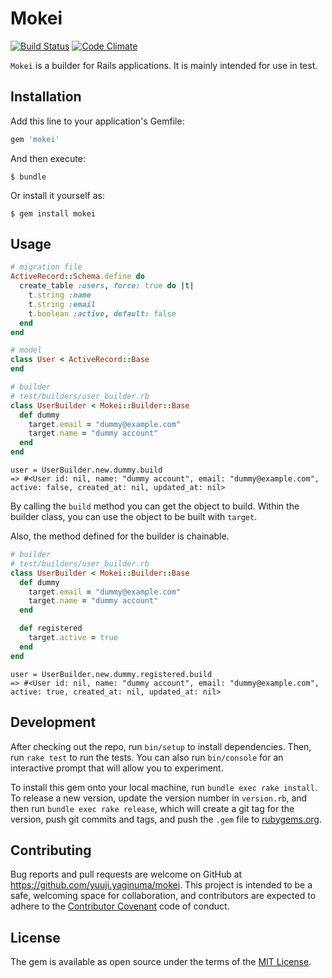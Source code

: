 # Mokei

[![Build Status](https://travis-ci.org/y-yagi/mokei.svg?branch=master)](https://travis-ci.org/y-yagi/mokei) [![Code Climate](https://codeclimate.com/github/y-yagi/mokei/badges/gpa.svg)](https://codeclimate.com/github/y-yagi/mokei)

`Mokei` is a builder for Rails applications. It is mainly intended for use in test.

## Installation

Add this line to your application's Gemfile:

```ruby
gem 'mokei'
```

And then execute:

    $ bundle

Or install it yourself as:

    $ gem install mokei

## Usage

```ruby
# migration file
ActiveRecord::Schema.define do
  create_table :users, force: true do |t|
    t.string :name
    t.string :email
    t.boolean :active, default: false
  end
end

# model
class User < ActiveRecord::Base
end
```

```ruby
# builder
# test/builders/user_builder.rb
class UserBuilder < Mokei::Builder::Base
  def dummy
    target.email = "dummy@example.com"
    target.name = "dummy account"
  end
end
```

```
user = UserBuilder.new.dummy.build
=> #<User id: nil, name: "dummy account", email: "dummy@example.com", active: false, created_at: nil, updated_at: nil>
```

By calling the `build` method you can get the object to build. Within the builder class, you can use the object to be built with `target`.

Also, the method defined for the builder is chainable.

```ruby
# builder
# test/builders/user_builder.rb
class UserBuilder < Mokei::Builder::Base
  def dummy
    target.email = "dummy@example.com"
    target.name = "dummy account"
  end

  def registered
    target.active = true
  end
end
```

```
user = UserBuilder.new.dummy.registered.build
=> #<User id: nil, name: "dummy account", email: "dummy@example.com", active: true, created_at: nil, updated_at: nil>
```

## Development

After checking out the repo, run `bin/setup` to install dependencies. Then, run `rake test` to run the tests. You can also run `bin/console` for an interactive prompt that will allow you to experiment.

To install this gem onto your local machine, run `bundle exec rake install`. To release a new version, update the version number in `version.rb`, and then run `bundle exec rake release`, which will create a git tag for the version, push git commits and tags, and push the `.gem` file to [rubygems.org](https://rubygems.org).

## Contributing

Bug reports and pull requests are welcome on GitHub at https://github.com/yuuji.yaginuma/mokei. This project is intended to be a safe, welcoming space for collaboration, and contributors are expected to adhere to the [Contributor Covenant](http://contributor-covenant.org) code of conduct.


## License

The gem is available as open source under the terms of the [MIT License](http://opensource.org/licenses/MIT).

